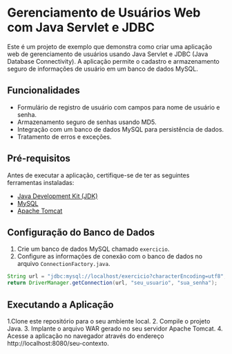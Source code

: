 # Gerenciamento de Usuários Web com Java Servlet e JDBC

Este é um projeto de exemplo que demonstra como criar uma aplicação web de gerenciamento de usuários usando Java Servlet e JDBC (Java Database Connectivity). A aplicação permite o cadastro e armazenamento seguro de informações de usuário em um banco de dados MySQL.

## Funcionalidades

- Formulário de registro de usuário com campos para nome de usuário e senha.
- Armazenamento seguro de senhas usando MD5.
- Integração com um banco de dados MySQL para persistência de dados.
- Tratamento de erros e exceções.

## Pré-requisitos

Antes de executar a aplicação, certifique-se de ter as seguintes ferramentas instaladas:

- [Java Development Kit (JDK)](https://www.oracle.com/java/technologies/javase-downloads.html)
- [MySQL](https://www.mysql.com/)
- [Apache Tomcat](http://tomcat.apache.org/)

## Configuração do Banco de Dados

1. Crie um banco de dados MySQL chamado `exercicio`.
2. Configure as informações de conexão com o banco de dados no arquivo `ConnectionFactory.java`.

```java
String url = "jdbc:mysql://localhost/exercicio?characterEncoding=utf8";
return DriverManager.getConnection(url, "seu_usuario", "sua_senha");
```

## Executando a Aplicação

1.Clone este repositório para o seu ambiente local.
2. Compile o projeto Java.
3. Implante o arquivo WAR gerado no seu servidor Apache Tomcat.
4. Acesse a aplicação no navegador através do endereço http://localhost:8080/seu-contexto.
